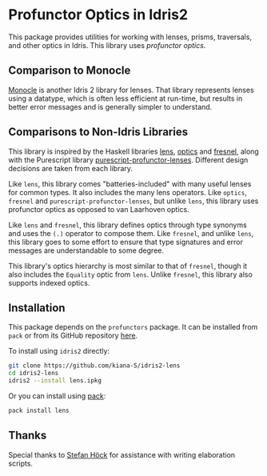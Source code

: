 # Profunctor Optics in Idris2

This package provides utilities for working with lenses, prisms, traversals,
and other optics in Idris. This library uses *profunctor optics*.

## Comparison to Monocle

[Monocle](https://github.com/stefan-hoeck/idris2-monocle) is another Idris 2 library
for lenses. That library represents lenses using a datatype, which is often less
efficient at run-time, but results in better error messages and is generally
simpler to understand.

## Comparisons to Non-Idris Libraries

This library is inspired by the Haskell libraries [lens](https://hackage.haskell.org/package/lens-5.2.2),
[optics](https://hackage.haskell.org/package/optics) and [fresnel](https://hackage.haskell.org/package/fresnel),
along with the Purescript library [purescript-profunctor-lenses](https://pursuit.purescript.org/packages/purescript-profunctor-lenses/8.0.0).
Different design decisions are taken from each library.

Like `lens`, this library comes "batteries-included" with many useful lenses for
common types. It also includes the many lens operators. Like `optics`, `fresnel`
and `purescript-profunctor-lenses`, but unlike `lens`, this library uses
profunctor optics as opposed to van Laarhoven optics.

Like `lens` and `fresnel`, this library defines optics through type synonyms and
uses the `(.)` operator to compose them. Like `fresnel`, and unlike `lens`,
this library goes to some effort to ensure that type signatures and error
messages are understandable to some degree.

This library's optics hierarchy is most similar to that of `fresnel`, though it
also includes the `Equality` optic from `lens`. Unlike `fresnel`, this library also
supports indexed optics.

## Installation

This package depends on the `profunctors` package. It can be installed from `pack`
or from its GitHub repository [here](https://github.com/kiana-S/idris2-profunctors).

To install using `idris2` directly:

``` sh
git clone https://github.com/kiana-S/idris2-lens
cd idris2-lens
idris2 --install lens.ipkg
```

Or you can install using [pack](https://github.com/stefan-hoeck/idris2-pack):

``` sh
pack install lens
```

## Thanks

Special thanks to [Stefan Höck](https://github.com/stefan-hoeck) for assistance
with writing elaboration scripts.
